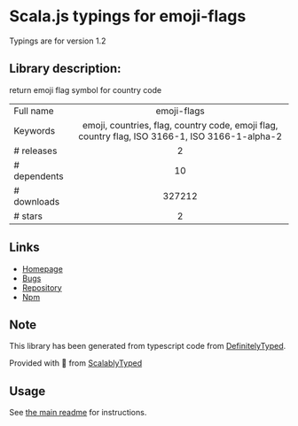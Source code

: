 
# Scala.js typings for emoji-flags

Typings are for version 1.2

## Library description:
return emoji flag symbol for country code

|                    |                 |
| ------------------ | :-------------: |
| Full name          | emoji-flags |
| Keywords           | emoji, countries, flag, country code, emoji flag, country flag, ISO 3166-1, ISO 3166-1-alpha-2 |
| # releases         | 2 |
| # dependents       | 10 |
| # downloads        | 327212 |
| # stars            | 2 |

## Links
- [Homepage](https://github.com/matiassingers/emoji-flags)
- [Bugs](https://github.com/matiassingers/emoji-flags/issues)
- [Repository](https://github.com/matiassingers/emoji-flags)
- [Npm](https://www.npmjs.com/package/emoji-flags)
    


## Note
This library has been generated from typescript code from [DefinitelyTyped](https://definitelytyped.org).

Provided with :purple_heart: from [ScalablyTyped](https://github.com/oyvindberg/ScalablyTyped)

## Usage
See [the main readme](../../readme.md) for instructions.


